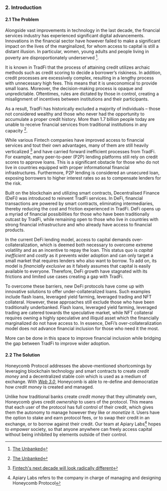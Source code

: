 ### 2. Introduction
#### 2.1 The Problem

Alongside vast improvements in technology in the last decade, the financial services industry has experienced significant digital advancements. Innovations in the financial sector have however failed to make a significant impact on the lives of the marginalized, for whom access to capital is still a distant illusion. In particular, women, young adults and people living in poverty are disproportionately underserved [^2]. 

It is known in TradFi that the process of attaining credit utilizes archaic methods such as credit scoring to decide a borrower’s riskiness. In addition, credit processes are excessively complex, resulting in a lengthy process with unnecessary high fees. This means that it is uneconomical to provide small loans. Moreover, the decision-making process is opaque and unpredictable. Oftentimes, rules are dictated by those in control, creating a misalignment of incentives between institutions and their participants.

As a result, TradFi has historically excluded a majority of individuals – those not considered wealthy and those who never had the opportunity to accumulate a proper credit history. More than 1.7 billion people today are unable to receive financial services from traditional institutions in any capacity [^2].

While various Fintech companies have improved access to financial services and tout their own advantages, many of them are still heavily verticalized [^3] and have carried forward inefficient processes from TradFi. For example, many peer-to-peer (P2P) lending platforms still rely on credit scores to approve loans. This is a significant obstacle for those who do not live in countries equipped with proper informational financial infrastructures. Furthermore, P2P lending is considered an unsecured loan, exposing borrowers to higher interest rates so as to compensate lenders for the risk.

Built on the blockchain and utilizing smart contracts, Decentralised Finance (DeFi) was introduced to reinvent TradFi services. In DeFi, financial transactions are powered by smart contracts, eliminating intermediaries, thereby reducing the cost and friction experienced in TradFi. DeFi opens up a myriad of financial possibilities for those who have been traditionally outcast by TradFi, while remaining open to those who live in countries with strong financial infrastructure and who already have access to financial products. 

In the current DeFi lending model, access to capital demands over-collateralization, which is deemed both necessary to overcome extreme volatility and as an incentive to repay the loan. This status quo is _capital inefficient_ and _costly_ as it prevents wider adoption and can only target a small market that requires lenders who also want to borrow. To add on, its model is _financially exclusive_ as it falsely assumes that capital is easily available to everyone. Therefore, DeFi growth have stagnated with its frictions and limited use cases creating a gap with TradFi.

To overcome these barriers, new DeFi protocols have come up with innovative solutions to offer under-collateralized loans. Such examples include flash loans, leveraged yield farming, leveraged trading and NFT collateral. However, these approaches still exclude those who have been traditionally underbanked.  Flash loans, leveraged yield farming, leveraged trading are catered towards the speculative market, while NFT collateral requires owning a highly speculative and illiquid asset which the financially marginalized do not have access to. In essence, DeFi’s over-collateralization model does not advance financial inclusion for those who need it the most.

More can be done in this space to improve financial inclusion while bridging the gap between TradFi to improve wider adoption.

#### 2.2 The Solution

Honeycomb Protocol addresses the above-mentioned shortcomings by leveraging blockchain technology and smart contracts to create _credit money_ and a decentralized stable coin which is used as a medium of exchange. With [_Web 3.0_](https://www.investopedia.com/web-20-web-30-5208698), Honeycomb is able to re-define and democratize how _credit money_ is created and managed. 

Unlike how traditional banks create _credit money_ that they ultimately own, Honeycomb gives credit _ownership_ to users of the protocol. This means that each user of the protocol has full control of their credit, which gives them the autonomy to manage however they like or _monetize_ it. Users have the option to stake and earn protocol fees, or to swap their credit in an exchange, or to borrow against their credit. Our team at Apiary Labs[^4] hopes to _empower_ society, so that anyone anywhere can freely access capital without being inhibited by elements outside of their control.


[^2]: [The Unbanked](https://globalfindex.worldbank.org/sites/globalfindex/files/chapters/2017%20Findex%20full%20report_chapter2.pdf)

[^3]: [Fintech's next decade will look radically different](https://techcrunch.com/2019/12/22/fintechs-next-decade-will-look-radically-different/)

[^4]: Apiary Labs refers to the company in charge of managing and designing Honeycomb Protocol